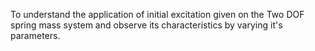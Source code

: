 To understand the application of initial excitation given on the Two DOF spring mass system and observe its characteristics by varying it's parameters.